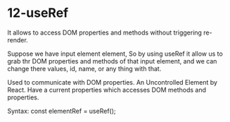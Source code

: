 # 12-useRef

It allows to access DOM properties and methods without triggering re-render.

Suppose we have input element element, So by using useRef it allow us to grab thr DOM properties and methods of that input element, and we can change there values, id, name, or any thing with that.

Used to communicate with DOM properties.
An Uncontrolled Element by React.
Have a current properties which accesses DOM methods and properties.

Syntax: const elementRef = useRef();